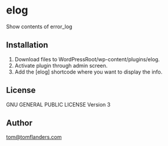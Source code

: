 # elog
Show contents of error_log

## Installation
1. Download files to WordPressRoot/wp-content/plugins/elog.
2. Activate plugin through admin screen.
3. Add the [elog] shortcode where you want to display the info.

## License
GNU GENERAL PUBLIC LICENSE Version 3

## Author
tom@tomflanders.com
